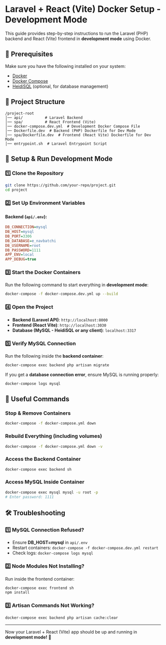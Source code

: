 # Laravel + React (Vite) Docker Setup - Development Mode

This guide provides step-by-step instructions to run the Laravel (PHP) backend and React (Vite) frontend in **development mode** using Docker.

## 🚀 Prerequisites

Make sure you have the following installed on your system:

- [Docker](https://www.docker.com/get-started)
- [Docker Compose](https://docs.docker.com/compose/install/)
- [HeidiSQL](https://www.heidisql.com/) (optional, for database management)

## 📂 Project Structure

```
/project-root
│── api/          # Laravel Backend
│── spa/          # React Frontend (Vite)
│── docker-compose.dev.yml  # Development Docker Compose File
│── Dockerfile.dev  # Backend (PHP) Dockerfile for Dev Mode
│── spa/Dockerfile.dev  # Frontend (React Vite) Dockerfile for Dev Mode
│── entrypoint.sh  # Laravel Entrypoint Script
```

## 🔧 Setup & Run Development Mode

### 1️⃣ Clone the Repository

```sh
git clone https://github.com/your-repo/project.git
cd project
```

### 2️⃣ Set Up Environment Variables

#### Backend (`api/.env`):

```ini
DB_CONNECTION=mysql
DB_HOST=mysql
DB_PORT=3306
DB_DATABASE=e_navbatchi
DB_USERNAME=root
DB_PASSWORD=1111
APP_ENV=local
APP_DEBUG=true
```

### 3️⃣ Start the Docker Containers

Run the following command to start everything in **development mode**:

```sh
docker-compose -f docker-compose.dev.yml up --build
```

### 4️⃣ Open the Project

- **Backend (Laravel API)**: `http://localhost:8000`
- **Frontend (React Vite)**: `http://localhost:3030`
- **Database (MySQL - HeidiSQL or any client)**: `localhost:3317`

### 5️⃣ Verify MySQL Connection

Run the following inside the **backend container**:

```sh
docker-compose exec backend php artisan migrate
```

If you get a **database connection error**, ensure MySQL is running properly:

```sh
docker-compose logs mysql
```

## 🔄 Useful Commands

### Stop & Remove Containers

```sh
docker-compose -f docker-compose.yml down
```

### Rebuild Everything (including volumes)

```sh
docker-compose -f docker-compose.yml down -v
```

### Access the Backend Container

```sh
docker-compose exec backend sh
```

### Access MySQL Inside Container

```sh
docker-compose exec mysql mysql -u root -p
# Enter password: 1111
```

## 🛠 Troubleshooting

### **1️⃣ MySQL Connection Refused?**

- Ensure **DB_HOST=mysql** in `api/.env`
- Restart containers: `docker-compose -f docker-compose.dev.yml restart`
- Check logs: `docker-compose logs mysql`

### **2️⃣ Node Modules Not Installing?**

Run inside the frontend container:

```sh
docker-compose exec frontend sh
npm install
```

### **3️⃣ Artisan Commands Not Working?**

```sh
docker-compose exec backend php artisan cache:clear
```

---

Now your Laravel + React (Vite) app should be up and running in **development mode!** 🚀
